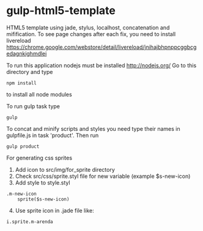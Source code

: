 gulp-html5-template
===================

HTML5 template using jade, stylus, localhost, concatenation and mifification.
To see page changes after each fix, you need to install livereload https://chrome.google.com/webstore/detail/livereload/jnihajbhpnppcggbcgedagnkighmdlei

To run this application nodejs must be installed http://nodejs.org/
Go to this directory and type
```
npm install
```
to install all node modules

To run gulp task type
```
gulp
```

To concat and minify scripts and styles you need type their names in gulpfile.js in task 'product'. Then run
```
gulp product
```

For generating css sprites
1. Add icon to src/img/for_sprite directory
2. Check src/css/sprite.styl file for new variable (example $s-new-icon)
3. Add style to style.styl
```
.m-new-icon
    sprite($s-new-icon)
```
4. Use sprite icon in .jade file like:
```
i.sprite.m-arenda
```
